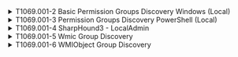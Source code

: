 <details>
<summary>T1069.001-2 Basic Permission Groups Discovery Windows (Local)
</summary>
<pre>$ NA </pre>
</details>
<details>
<summary>T1069.001-3 Permission Groups Discovery PowerShell (Local)
</summary>
<pre>$ NA </pre>
</details>
<details>
<summary>T1069.001-4 SharpHound3 - LocalAdmin
</summary>
<pre>$ NA </pre>
</details>
<details>
<summary>T1069.001-5 Wmic Group Discovery
</summary>
<pre>$ NA </pre>
</details>
<details>
<summary>T1069.001-6 WMIObject Group Discovery
</summary>
<pre>$ NA </pre>
</details>
